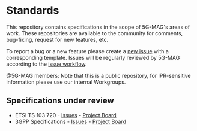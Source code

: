 # Standards

This repository contains specifications in the scope of 5G-MAG's areas of work. These repositories are available to the community for comments, bug-fixing, request for new features, etc. 

To report a bug or a new feature please create a [new issue](https://github.com/5G-MAG/Standards/issues/new/choose) with a corresponding template. Issues will be regularly reviewed by 5G-MAG according to the [issue workflow](https://github.com/5G-MAG/Standards/blob/main/media/Standards%20issue%20workflow.png).

@5G-MAG members: Note that this is a public repository, for IPR-sensitive information please use our internal Workgroups.

## Specifications under review
- ETSI TS 103 720 - [Issues](https://github.com/5G-MAG/Standards/issues?q=is%3Aopen%20is%3Aissue%20project%3A5g-mag%2Fstandards%2F1) - [Project Board](https://github.com/5G-MAG/Standards/projects/1)
- 3GPP Specifications - [Issues](https://github.com/5G-MAG/Standards/issues?q=is%3Aissue+project%3A5g-mag%2Fstandards%2F2+is%3Aopen) - [Project Board](https://github.com/5G-MAG/Standards/projects/2)
